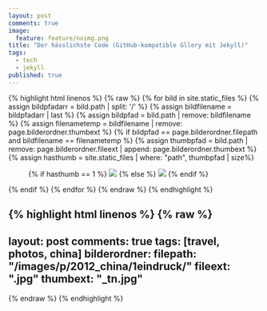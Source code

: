 ```yaml
---
layout: post
comments: true
image: 
  feature: feature/noimg.png
title: "Der hässlichste Code (GitHub-kompatible Gllery mit Jekyll)"
tags: 
  - tech
  - jekyll
published: true
---
```



{% highlight html linenos %}
{% raw %}
      {% for bild in site.static_files %}
      {% assign bildpfadarr = bild.path | split: '/' %}
      {% assign bildfilename = bildpfadarr | last %}
      {% assign bildpfad = bild.path | remove: bildfilename %}
      {% assign filenametemp = bildfilename | remove: page.bilderordner.thumbext %}
      {% if bildpfad == page.bilderordner.filepath and bildfilename == filenametemp %}
      {% assign thumbpfad = bild.path | remove: page.bilderordner.fileext | append: page.bilderordner.thumbext %}
      {% assign hasthumb = site.static_files | where: "path", thumbpfad | size%}
      <figure>
        {% if hasthumb == 1 %}
        <a href="{{ site.url }}{{ bild.path }}"><img src="{{ site.url }}{{ thumbpfad }}"></a>
        {% else %}
        <a href="{{ site.url }}{{ bild.path }}"><img src="{{ site.url }}{{ bild.path }}"></a>
        {% endif %}
      </figure>
      {% endif %}
      {% endfor %}
{% endraw %}
{% endhighlight %}


{% highlight html linenos %}
{% raw %}
---
layout: post
comments: true
tags: [travel, photos, china]
bilderordner:
  filepath: "/images/p/2012_china/1eindruck/"
  fileext: ".jpg"
  thumbext: "_tn.jpg"
---
{% endraw %}
{% endhighlight %}
